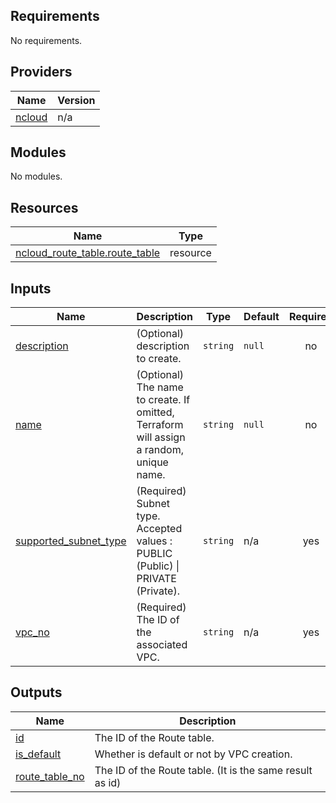 <!-- BEGIN_TF_DOCS -->
## Requirements

No requirements.

## Providers

| Name | Version |
|------|---------|
| <a name="provider_ncloud"></a> [ncloud](#provider\_ncloud) | n/a |

## Modules

No modules.

## Resources

| Name | Type |
|------|------|
| [ncloud_route_table.route_table](https://registry.terraform.io/providers/hashicorp/ncloud/latest/docs/resources/route_table) | resource |

## Inputs

| Name | Description | Type | Default | Required |
|------|-------------|------|---------|:--------:|
| <a name="input_description"></a> [description](#input\_description) | (Optional) description to create. | `string` | `null` | no |
| <a name="input_name"></a> [name](#input\_name) | (Optional) The name to create. If omitted, Terraform will assign a random, unique name. | `string` | `null` | no |
| <a name="input_supported_subnet_type"></a> [supported\_subnet\_type](#input\_supported\_subnet\_type) | (Required) Subnet type. Accepted values : PUBLIC (Public) \| PRIVATE (Private). | `string` | n/a | yes |
| <a name="input_vpc_no"></a> [vpc\_no](#input\_vpc\_no) | (Required) The ID of the associated VPC. | `string` | n/a | yes |

## Outputs

| Name | Description |
|------|-------------|
| <a name="output_id"></a> [id](#output\_id) | The ID of the Route table. |
| <a name="output_is_default"></a> [is\_default](#output\_is\_default) | Whether is default or not by VPC creation. |
| <a name="output_route_table_no"></a> [route\_table\_no](#output\_route\_table\_no) | The ID of the Route table. (It is the same result as id) |
<!-- END_TF_DOCS -->